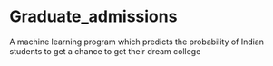 # Graduate_admissions
A machine learning program which predicts the probability of Indian students to get a chance to get their dream college
